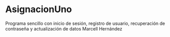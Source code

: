 # AsignacionUno
Programa sencillo con inicio de sesión, registro de usuario, recuperación de contraseña y actualización de datos
Marcell Hernández
